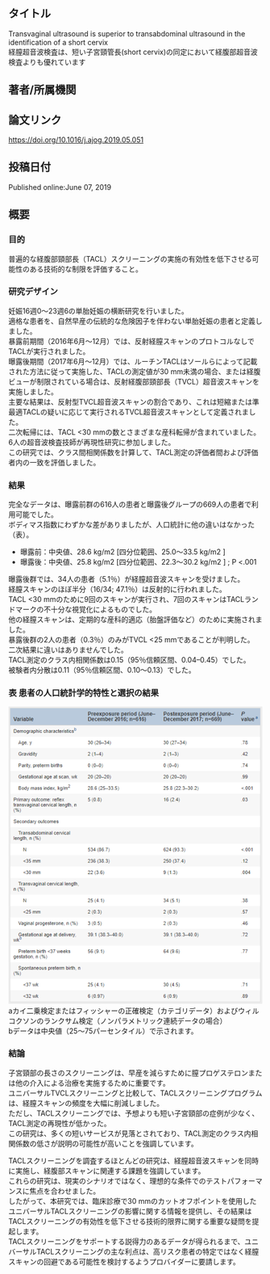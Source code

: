 ## タイトル
Transvaginal ultrasound is superior to transabdominal ultrasound in the identification of a short cervix  
経膣超音波検査は、短い子宮頸管長(short cervix)の同定において経腹部超音波検査よりも優れています

## 著者/所属機関

## 論文リンク
https://doi.org/10.1016/j.ajog.2019.05.051

## 投稿日付
Published online:June 07, 2019

## 概要
### 目的
普遍的な経腹部頸部長（TACL）スクリーニングの実施の有効性を低下させる可能性のある技術的な制限を評価すること。

### 研究デザイン
妊娠16週0～23週6の単胎妊娠の横断研究を行いました。  
適格な患者を、自然早産の伝統的な危険因子を伴わない単胎妊娠の患者と定義しました。  
暴露前期間（2016年6月～12月）では、反射経膣スキャンのプロトコルなしでTACLが実行されました。  
曝露後期間（2017年6月～12月）では、ルーチンTACLはソールらによって記載された方法に従って実施した、TACLの測定値が30 mm未満の場合、または経腹ビューが制限されている場合は、反射経腹部頸部長（TVCL）超音波スキャンを実施しました。  
主要な結果は、反射型TVCL超音波スキャンの割合であり、これは短縮または準最適TACLの疑いに応じて実行されるTVCL超音波スキャンとして定義されました。  
二次転帰には、TACL <30 mmの数とさまざまな産科転帰が含まれていました。  
6人の超音波検査技師が再現性研究に参加しました。  
この研究では、クラス間相関係数を計算して、TACL測定の評価者間および評価者内の一致を評価しました。  

### 結果
完全なデータは、曝露前群の616人の患者と曝露後グループの669人の患者で利用可能でした。  
ボディマス指数にわずかな差がありましたが、人口統計に他の違いはなかった（表）。
* 曝露前：中央値、28.6 kg/m2 \[四分位範囲、25.0〜33.5 kg/m2 \]
* 曝露後：中央値、25.8 kg/m2 \[四分位範囲、22.3〜30.2 kg/m2 \] ; P <.001

曝露後群では、34人の患者（5.1％）が経膣超音波スキャンを受けました。  
経膣スキャンのほぼ半分（16/34; 47.1％）は反射的に行われました。  
TACL <30 mmのために9回のスキャンが実行され、7回のスキャンはTACLランドマークの不十分な視覚化によるものでした。  
他の経膣スキャンは、定期的な産科的適応（胎盤評価など）のために実施されました。  
暴露後群の2人の患者（0.3％）のみがTVCL <25 mmであることが判明した。  
二次結果に違いはありませんでした。  
TACL測定のクラス内相関係数は0.15（95％信頼区間、0.04–0.45）でした。  
被験者内分散は0.11（95％信頼区間、0.10〜0.13）でした。

### 表 患者の人口統計学的特性と選択の結果
![Table.1](Transvaginal_tab1.png)
aカイ二乗検定またはフィッシャーの正確検定（カテゴリデータ）およびウィルコクソンのランクサム検定（ノンパラメトリック連続データの場合）  
bデータは中央値（25〜75パーセンタイル）で示されます。

### 結論
子宮頸部の長さのスクリーニングは、早産を減らすために膣プロゲステロンまたは他の介入による治療を実施するために重要です。  
ユニバーサルTVCLスクリーニングと比較して、TACLスクリーニングプログラムは、経膣スキャンの頻度を大幅に削減しました。  
ただし、TACLスクリーニングでは、予想よりも短い子宮頸部の症例が少なく、TACL測定の再現性が低かった。  
この研究は、多くの短いサービスが見落とされており、TACL測定のクラス内相関係数の低さが説明の可能性が高いことを強調しています。  

TACLスクリーニングを調査するほとんどの研究は、経膣超音波スキャンを同時に実施し、経腹部スキャンに関連する課題を強調しています。  
これらの研究は、現実のシナリオではなく、理想的な条件でのテストパフォーマンスに焦点を合わせました。  
したがって、本研究では、臨床診療で30 mmのカットオフポイントを使用したユニバーサルTACLスクリーニングの影響に関する情報を提供し、その結果はTACLスクリーニングの有効性を低下させる技術的限界に関する重要な疑問を提起します。  
TACLスクリーニングをサポートする説得力のあるデータが得られるまで、ユニバーサルTACLスクリーニングの主な利点は、高リスク患者の特定ではなく経膣スキャンの回避である可能性を検討するようプロバイダーに要請します。
